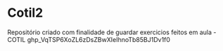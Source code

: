 # Cotil2
Repositório criado com finalidade de guardar exercicios feitos em aula - COTIL
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

